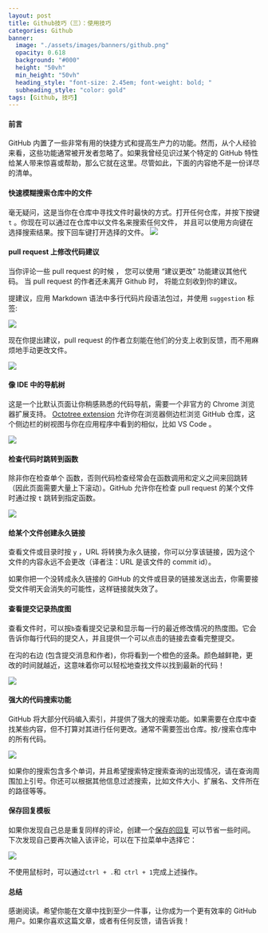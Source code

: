```yaml
---
layout: post
title: Github技巧（三）：使用技巧
categories: Github
banner:
  image: "./assets/images/banners/github.png"
  opacity: 0.618
  background: "#000"
  height: "50vh"
  min_height: "50vh"
  heading_style: "font-size: 2.45em; font-weight: bold; "
  subheading_style: "color: gold"
tags: [Github, 技巧]
---
```


#### 前言

GitHub 内置了一些非常有用的快捷方式和提高生产力的功能。然而，从个人经验来看，这些功能通常被开发者忽略了。如果我曾经见识过某个特定的 GitHub 特性给某人带来惊喜或帮助，那么它就在这里。尽管如此，下面的内容绝不是一份详尽的清单。

#### 快速模糊搜索仓库中的文件

毫无疑问，这是当你在仓库中寻找文件时最快的方式。打开任何仓库，并按下按键 `t` 。你现在可以通过在仓库中以文件名来搜索任何文件， 并且可以使用方向键在选择搜索结果。按下回车键打开选择的文件。
![](/assets/images/GitHub/1.gif)

#### pull request 上修改代码建议

当你评论一些 pull request 的时候 ， 您可以使用 “建议更改” 功能建议其他代码。 当 pull request 的作者还未离开 Github 时， 将能立刻收到你的建议。

提建议，应用 Markdown 语法中多行代码片段语法包过，并使用 `suggestion` 标签:

![](/assets/images/GitHub/2.gif)

现在你提出建议，pull request 的作者立刻能在他们的分支上收到反馈，而不用麻烦地手动更改文件。

![](/assets/images/GitHub/3.gif)

#### 像 IDE 中的导航树

这是一个比默认页面让你稍感熟悉的代码导航，需要一个非官方的 Chrome 浏览器扩展支持。 [Octotree extension](https://chrome.google.com/webstore/detail/octotree-github-code-tree/bkhaagjahfmjljalopjnoealnfndnagc) 允许你在浏览器侧边栏浏览 GitHub 仓库，这个侧边栏的树视图与你在应用程序中看到的相似，比如 VS Code 。

![](/assets/images/GitHub/4.gif)

#### 检查代码时跳转到函数

除非你在检查单个 函数，否则代码检查经常会在函数调用和定义之间来回跳转（因此页面需要大量上下滚动）。GitHub 允许你在检查 pull request 的某个文件时通过按 `t` 跳转到指定函数。

![](/assets/images/GitHub/5.gif)

#### 给某个文件创建永久链接

查看文件或目录时按 `y` ，URL 将转换为永久链接，你可以分享该链接，因为这个文件的内容永远不会更改（译者注：URL 是该文件的 commit id）。

如果你把一个没转成永久链接的 GitHub 的文件或目录的链接发送出去，你需要接受文件明天会消失的可能性，这样链接就失效了。

#### 查看提交记录热度图

查看文件时，可以按` b `查看提交记录和显示每一行的最近修改情况的热度图。它会告诉你每行代码的提交人，并且提供一个可以点击的链接去查看完整提交。

在沟的右边 (包含提交消息和作者)，你将看到一个橙色的竖条。颜色越鲜艳，更改的时间就越近，这意味着你可以轻松地查找文件以找到最新的代码！

![](/assets/images/GitHub/6.gif)

#### 强大的代码搜索功能
GitHub 将大部分代码编入索引，并提供了强大的搜索功能。如果需要在仓库中查找某些内容，但不打算对其进行任何更改。通常不需要签出仓库。按` / `搜索仓库中的所有代码。

![](/assets/images/GitHub/7.gif)

如果你的搜索包含多个单词，并且希望搜索特定搜索查询的出现情况，请在查询周围加上引号。你还可以根据其他信息过滤搜索，比如文件大小、扩展名、文件所在的路径等等。

#### 保存回复模板
如果你发现自己总是重复同样的评论，创建一个[保存的回复](https://github.com/settings/replies) 可以节省一些时间。下次发现自己要再次输入该评论，可以在下拉菜单中选择它：

![](/assets/images/GitHub/8.gif)

不使用鼠标时，可以通过` ctrl + . `和`  ctrl + 1 `完成上述操作。

#### 总结

感谢阅读。希望你能在文章中找到至少一件事，让你成为一个更有效率的 GitHub 用户。如果你喜欢这篇文章，或者有任何反馈，请告诉我！
